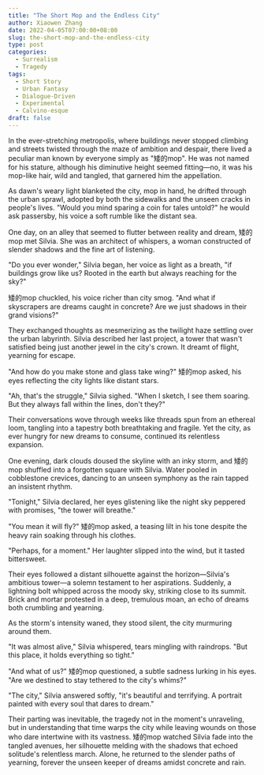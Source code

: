 ```yaml
---
title: "The Short Mop and the Endless City"
author: Xiaowen Zhang
date: 2022-04-05T07:00:00+08:00
slug: the-short-mop-and-the-endless-city
type: post
categories:
  - Surrealism
  - Tragedy
tags:
  - Short Story
  - Urban Fantasy
  - Dialogue-Driven
  - Experimental
  - Calvino-esque
draft: false
---
```


In the ever-stretching metropolis, where buildings never stopped climbing and streets twisted through the maze of ambition and despair, there lived a peculiar man known by everyone simply as "矮的mop". He was not named for his stature, although his diminutive height seemed fitting—no, it was his mop-like hair, wild and tangled, that garnered him the appellation.

As dawn's weary light blanketed the city, mop in hand, he drifted through the urban sprawl, adopted by both the sidewalks and the unseen cracks in people's lives. "Would you mind sparing a coin for tales untold?" he would ask passersby, his voice a soft rumble like the distant sea.

One day, on an alley that seemed to flutter between reality and dream, 矮的mop met Silvia. She was an architect of whispers, a woman constructed of slender shadows and the fine art of listening.

"Do you ever wonder," Silvia began, her voice as light as a breath, "if buildings grow like us? Rooted in the earth but always reaching for the sky?"

矮的mop chuckled, his voice richer than city smog. "And what if skyscrapers are dreams caught in concrete? Are we just shadows in their grand visions?"

They exchanged thoughts as mesmerizing as the twilight haze settling over the urban labyrinth. Silvia described her last project, a tower that wasn't satisfied being just another jewel in the city's crown. It dreamt of flight, yearning for escape.

"And how do you make stone and glass take wing?" 矮的mop asked, his eyes reflecting the city lights like distant stars.

"Ah, that's the struggle," Silvia sighed. "When I sketch, I see them soaring. But they always fall within the lines, don't they?"

Their conversations wove through weeks like threads spun from an ethereal loom, tangling into a tapestry both breathtaking and fragile. Yet the city, as ever hungry for new dreams to consume, continued its relentless expansion.

One evening, dark clouds doused the skyline with an inky storm, and 矮的mop shuffled into a forgotten square with Silvia. Water pooled in cobblestone crevices, dancing to an unseen symphony as the rain tapped an insistent rhythm.

"Tonight," Silvia declared, her eyes glistening like the night sky peppered with promises, "the tower will breathe."

"You mean it will fly?" 矮的mop asked, a teasing lilt in his tone despite the heavy rain soaking through his clothes.

"Perhaps, for a moment." Her laughter slipped into the wind, but it tasted bittersweet.

Their eyes followed a distant silhouette against the horizon—Silvia's ambitious tower—a solemn testament to her aspirations. Suddenly, a lightning bolt whipped across the moody sky, striking close to its summit. Brick and mortar protested in a deep, tremulous moan, an echo of dreams both crumbling and yearning.

As the storm's intensity waned, they stood silent, the city murmuring around them.

"It was almost alive," Silvia whispered, tears mingling with raindrops. "But this place, it holds everything so tight."

"And what of us?" 矮的mop questioned, a subtle sadness lurking in his eyes. "Are we destined to stay tethered to the city's whims?"

"The city," Silvia answered softly, "it's beautiful and terrifying. A portrait painted with every soul that dares to dream."

Their parting was inevitable, the tragedy not in the moment's unraveling, but in understanding that time warps the city while leaving wounds on those who dare intertwine with its vastness. 矮的mop watched Silvia fade into the tangled avenues, her silhouette melding with the shadows that echoed solitude's relentless march. Alone, he returned to the slender paths of yearning, forever the unseen keeper of dreams amidst concrete and rain.